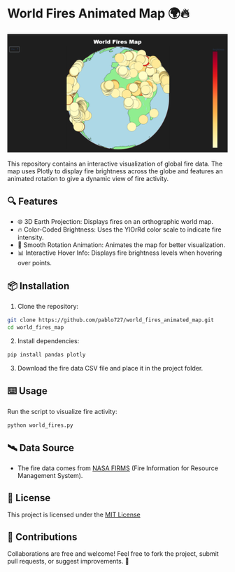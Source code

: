 # World Fires Animated Map 🌍🔥

![Plot Image](image/plot.png)

This repository contains an interactive visualization of global fire data. The map uses Plotly to display fire brightness across the globe and features an animated rotation to give a dynamic view of fire activity.

## 🔍 Features
- 🌐 3D Earth Projection: Displays fires on an orthographic world map.
- 🔥 Color-Coded Brightness: Uses the YlOrRd color scale to indicate fire intensity.
- 🎥 Smooth Rotation Animation: Animates the map for better visualization.
- 📊 Interactive Hover Info: Displays fire brightness levels when hovering over points.

## 📦 Installation
1. Clone the repository:
```sh
git clone https://github.com/pablo727/world_fires_animated_map.git
cd world_fires_map
```
2. Install dependencies:
```sh
pip install pandas plotly
```
3. Download the fire data CSV file and place it in the project folder.

## ⌨️ Usage
Run the script to visualize fire activity:
```sh
python world_fires.py
```

## 🛰️ Data Source
- The fire data comes from [NASA FIRMS](https://www.earthdata.nasa.gov/) (Fire Information for Resource Management System).

## 📝 License
This project is licensed under the [MIT License](https://opensource.org/licenses/MIT)

## 🤝 Contributions
Collaborations are free and welcome! Feel free to fork the project, submit pull requests, or suggest improvements. 🚀
